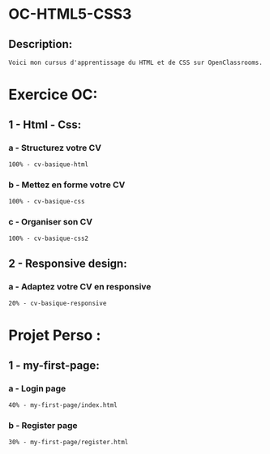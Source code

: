 OC-HTML5-CSS3
=============

## Description:
    Voici mon cursus d'apprentissage du HTML et de CSS sur OpenClassrooms. 

Exercice OC:
============

## 1 - Html - Css:

### a - Structurez votre CV
    100% - cv-basique-html
### b - Mettez en forme votre CV
    100% - cv-basique-css
### c - Organiser son CV
    100% - cv-basique-css2

## 2 - Responsive design:

### a - Adaptez votre CV en responsive
    20% - cv-basique-responsive

Projet Perso :
==============

## 1 - my-first-page:

### a - Login page
    40% - my-first-page/index.html
### b - Register page
    30% - my-first-page/register.html 